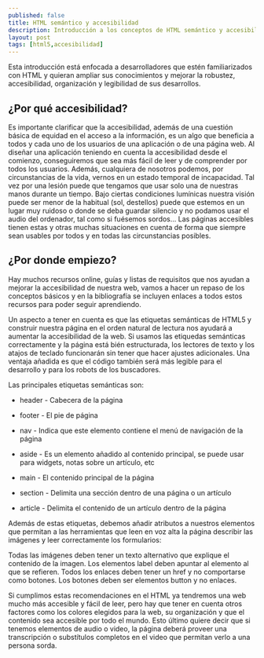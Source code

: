 ```yaml
---
published: false
title: HTML semántico y accesibilidad
description: Introducción a los conceptos de HTML semántico y accesibilidad como elementos de mejora de la experiencia de usuario
layout: post
tags: [html5,accesibilidad]
---
```


Esta introducción está enfocada a desarrolladores que estén familiarizados con HTML y quieran ampliar sus conocimientos y mejorar la robustez, accesibilidad, organización y legibilidad de sus desarrollos.

## ¿Por qué accesibilidad?

Es importante clarificar que la accesibilidad, además de una cuestión básica de equidad en el acceso a la información, es un algo que beneficia a todos y cada uno de los usuarios de una aplicación o de una página web. Al diseñar una aplicación teniendo en cuenta la accesibilidad desde el comienzo, conseguiremos que sea más fácil de leer y de comprender por todos los usuarios. Además, cualquiera de nosotros podemos, por circunstancias de la vida, vernos en un estado temporal de incapacidad. Tal vez por una lesión puede que tengamos que usar solo una de nuestras manos durante un tiempo. Bajo ciertas condiciones lumínicas nuestra visión puede ser menor de la habitual (sol, destellos) puede que estemos en un lugar muy ruidoso o donde se deba guardar silencio y no podamos usar el audio del ordenador, tal como si fuésemos sordos... Las páginas accesibles tienen estas y otras muchas situaciones en cuenta de forma que siempre sean usables por todos y en todas las circunstancias posibles.

## ¿Por donde empiezo?

Hay muchos recursos online, guías y listas de requisitos que nos ayudan a mejorar la accesibilidad de nuestra web, vamos a hacer un repaso de los conceptos básicos y en la bibliografía se incluyen enlaces a todos estos recursos para poder seguir aprendiendo.

Un aspecto a tener en cuenta es que las etiquetas semánticas de HTML5 y construir nuestra página en el orden natural de lectura nos ayudará a aumentar la accesibilidad de la web. Si usamos las etiquedas semánticas correctamente y la página está bién estructurada, los lectores de texto y los atajos de teclado funcionarán sin tener que hacer ajustes adicionales. Una ventaja añadida es que el código también será más legible para el desarrollo y para los robots de los buscadores.

Las principales etiquetas semánticas son:

+ header - Cabecera de la página

+ footer - El pie de página

+ nav - Indica que este elemento contiene el menú de navigación de la página

+ aside - Es un elemento añadido al contenido principal, se puede usar para widgets, notas sobre un artículo, etc

+ main - El contenido principal de la página

+ section - Delimita una sección dentro de una página o un artículo

+ article - Delimita el contenido de un artículo dentro de la página

Además de estas etiquetas, debemos añadir atributos a nuestros elementos que permitan a las herramientas que leen en voz alta la página describir las imágenes y leer correctamente los formularios:

Todas las imágenes deben tener un texto alternativo que explique el contenido de la imagen.
Los elementos label deben apuntar al elemento al que se refieren.
Todos los enlaces deben tener un href y no comportarse como botones.
Los botones deben ser elementos button y no enlaces.

Si cumplimos estas recomendaciones en el HTML ya tendremos una web mucho más accesible y fácil de leer, pero hay que tener en cuenta otros factores como los colores elegidos para la web, su organización y que el contenido sea accesible por todo el mundo. Esto último quiere decir que si tenemos elementos de audio o video, la página deberá proveer una transcripción o substítulos completos en el video que permitan verlo a una persona sorda.

